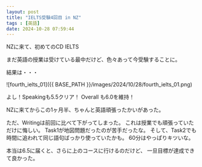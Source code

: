 ```yaml
---
layout: post
title: "IELTS受験4回目 in NZ"
tags : [英語]
date: 2024-10-28 07:59:44
---
```


NZに来て、初めてのCD IELTS


まだ英語の授業は受けている最中だけど、色々あって今受験することに。


結果は・・・

![fourth_ielts_01]({{ BASE_PATH }}/images/2024/10/28/fourth_ielts_01.png)


よし！Speakingも5.5クリア！
Overall も6.0を維持！

NZに来てからこの1ヶ月半、ちゃんと英語頑張ったかいがあった。

ただ、Writingは前回に比べて下がってしまった。
これは授業でも頑張っていただけに悔しい。
Task1が地図問題だったのが苦手だったな。
そして、Task2でも時間に追われて同じ語句ばっかり使っていたかも。
60分はやっぱりキツいな。


本当は6.5に届くと、さらに上のコースに行けるのだけど、
一旦目標が達成できて良かった。







